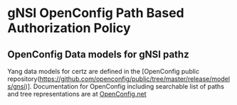 # gNSI OpenConfig Path Based Authorization Policy

## OpenConfig Data models for gNSI pathz

Yang data models for certz are defined in the [OpenConfig public repository(https://github.com/openconfig/public/tree/master/release/models/gnsi)].  Documentation for OpenConfig including searchable list of paths and tree representations are at [OpenConfig.net](https://openconfig.net/projects/models/)
